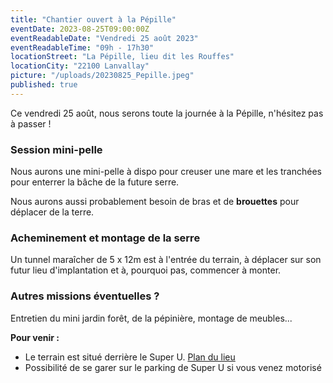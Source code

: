 ```yaml
---
title: "Chantier ouvert à la Pépille"
eventDate: 2023-08-25T09:00:00Z
eventReadableDate: "Vendredi 25 août 2023"
eventReadableTime: "09h - 17h30"
locationStreet: "La Pépille, lieu dit les Rouffes"
locationCity: "22100 Lanvallay"
picture: "/uploads/20230825_Pepille.jpeg"
published: true
---
```


Ce vendredi 25 août, nous serons toute la journée à la Pépille, n'hésitez pas à passer !

### Session mini-pelle

Nous aurons une mini-pelle à dispo pour creuser une mare et les tranchées pour enterrer la bâche de la future serre.

Nous aurons aussi probablement besoin de bras et de **brouettes** pour déplacer de la terre.

### Acheminement et montage de la serre

Un tunnel maraîcher de 5 x 12m est à l'entrée du terrain, à déplacer sur son futur lieu d'implantation et à, pourquoi pas, commencer à monter.

### Autres missions éventuelles ?

Entretien du mini jardin forêt, de la pépinière, montage de meubles...

<!--more-->

**Pour venir :**

- Le terrain est situé derrière le Super U. [Plan du lieu](https://www.openstreetmap.org/#map=17/48.44885/-2.01522&layers=N)
- Possibilité de se garer sur le parking de Super U si vous venez motorisé
<!--more-->

